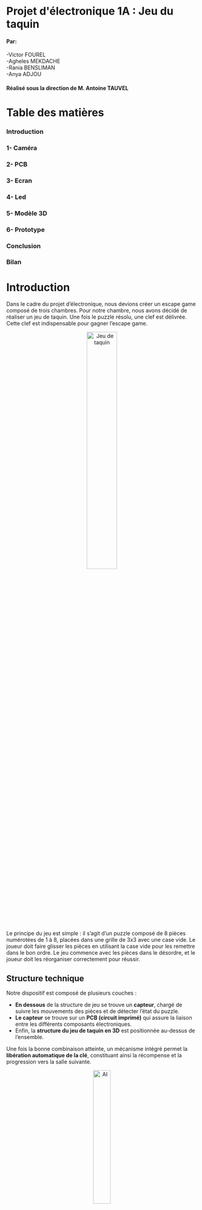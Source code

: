 # Projet d'électronique 1A : Jeu du taquin
#### Par:
-Victor FOUREL \
-Agheles MEKDACHE \
-Rania BENSLIMAN \
-Anya ADJOU
#### Réalisé sous la direction de M. Antoine TAUVEL
# Table des matières
###  Introduction 
### 1- Caméra 
### 2- PCB
### 3- Ecran
### 4- Led
### 5- Modèle 3D
### 6- Prototype
### Conclusion
### Bilan
# Introduction 
Dans le cadre du projet d’électronique, nous devions créer un escape game composé de trois chambres. Pour notre chambre, nous avons décidé de réaliser un jeu de taquin. Une fois le puzzle résolu, une clef est délivrée. Cette clef est indispensable pour gagner l’escape game.

<p style="text-align:center;">
  <img src="./taquin.png" alt="Jeu de taquin" style="width:40%;" />
</p>



Le principe du jeu est simple : il s’agit d’un puzzle composé de 8 pièces numérotées de 1 à 8, placées dans une grille de 3x3 avec une case vide. Le joueur doit faire glisser les pièces en utilisant la case vide pour les remettre dans le bon ordre. Le jeu commence avec les pièces dans le désordre, et le joueur doit les réorganiser correctement pour réussir.
## Structure technique

Notre dispositif est composé de plusieurs couches :

- **En dessous** de la structure de jeu se trouve un **capteur**, chargé de suivre les mouvements des pièces et de détecter l’état du puzzle.
- **Le capteur** se trouve sur  un **PCB (circuit imprimé)** qui assure la liaison entre les différents composants électroniques.
- Enfin, la **structure du jeu de taquin en 3D** est positionnée au-dessus de l’ensemble.

Une fois la bonne combinaison atteinte, un mécanisme intégré permet la **libération automatique de la clé**, constituant ainsi la récompense et la progression vers la salle suivante.
<p style="text-align:center;">
  <img src="./AI.png" alt="AI" style="width:30%;" />
</p>

# 1-Caméra 
Pour assurer un suivi en temps réel de la progression du joueur, nous avons utilisé la caméra ESP32-S3 Sense. Ce module caméra joue le rôle de capteur intelligent : il analyse l’état du puzzle à chaque instant et détecte automatiquement lorsque le joueur a correctement résolu le jeu. Une fois le bon agencement reconnu, la caméra déclenche la libération de la clé.
<p style="text-align:center;">
  <img src="./ESP32S3.jpg" alt="ESP32S3" style="width:30%;" />
</p>
Ce choix technologique nous a permis d’ajouter une dimension interactive et autonome à notre chambre d’escape game, tout en intégrant des compétences en traitement d’image, microcontrôleurs et automatisation.

# 2- PCB
Notre carte PCB se décompose d'abord d'un module ESP32-S3 Sense  intégré  via un connecteur 2x7 broches (J1), permettant son raccordement direct à l’alimentation et aux lignes de communication. Il est alimenté en +3.3V via une broche dédiée, tandis que le reste du système fonctionne en 5V. La caméra communique avec d'autres périphériques (comme l’écran OLED) à travers le bus I2C (SDA/SCL), et plusieurs broches GPIO (D1 à D4) sont disponibles pour des entrées/sorties numériques.
<p style="text-align:center;">
  <img src="./caméraKicad.png" alt="caméraKicad" style="width:30%;" />
</p>

Ces GPIO peuvent être utilisés pour contrôler la LED via un transistor, ou piloter le servomoteur chargé de la libération de la clé. Le module réalise localement l’analyse d’image (suivi des positions du puzzle) et déclenche les actions nécessaires via le PCB en fonction de l’état du jeu. Il agit ainsi comme unité centrale de traitement et de commande du système.
 
Après, deux circuits LED sont présents sur le PCB. Le premier est une LED simple avec résistance de limitation, utilisée comme témoin d’alimentation ou d’état général. Le second est une LED contrôlée par un transistor 2N2222, ce qui permet d’allumer une LED plus puissante ou de l’intégrer dans une logique de commande via microcontrôleur. Cette LED peut servir à signaler la résolution du puzzle ou indiquer un changement d’état.
<p style="text-align:center;">
  <img src="./Leds.png" alt="Leds" style="width:30%;" />
</p>
Ainsi, on a branché un écran OLED, connecté via le bus I2C, sert d’interface visuelle pour le joueur. Il permet d’afficher des messages utiles : état du jeu, instructions, chronomètre, ou félicitations en cas de réussite. Sa faible consommation et sa simplicité d’utilisation en I2C en font un excellent choix pour les projets embarqués.
<p style="text-align:center;">
  <img src="./Ecran.png" alt="Ecran" style="width:30%;" />
</p>
Après, un bouton-poussoir est également intégré au PCB. Il est utilisé pour démarrer une nouvelle partie, réinitialiser le système et envoyer une commande manuelle à la caméra. Une résistance de pull-down est utilisée pour s’assurer que l’entrée est bien à l’état bas lorsque le bouton n’est pas pressé, évitant ainsi les déclenchements erronés.
<p style="text-align:center;">
  <img src="./BP.png" alt="BP" style="width:30%;" />
</p>
Le servomoteur est la partie du circuit qui permet d’agir physiquement sur le jeu. Il reçoit un signal électrique envoyé par la caméra ou le microcontrôleur quand le puzzle est résolu. Dès qu’il reçoit ce signal, le servomoteur tourne pour ouvrir une trappe ou libérer une clé. Ce système transforme le succès dans le jeu en une action réelle, ce qui rend l’expérience plus interactive et concrète pour le joueur.
<p style="text-align:center;">
  <img src="./Servomoteurs.png" alt="Servomoteurs" style="width:30%;" />
</p>
Finalement, le système est alimenté par une source de tension de +7.5V, connectée via un bornier dédié. Cette tension est ensuite régulée par un régulateur linéaire 7805, qui abaisse la tension à +5V, nécessaire au bon fonctionnement des composants électroniques. Deux condensateurs de 47 µF (placés en entrée et en sortie du régulateur) assurent la stabilité de la tension en filtrant les éventuelles perturbations électriques. Cette alimentation stabilisée est cruciale pour éviter des comportements imprévisibles, notamment pour le module caméra, le servomoteur et l’écran OLED.
<p style="text-align:center;">
  <img src="./RG.png" alt="RG" style="width:30%;" />
</p>

# 5- Modèle 3D

### Taquin 3D
Nous réalisé un modèle 3D d’un taquin aux dimensions finales de 6 cm sur 6 cm. Chaque pièce du taquin a été conçue avec des rainures et creux de chaques cotés de chaque pièces, permettant un bon encastrement et un coulissement fluide des pièces entre elles. 
<p style="text-align:center;">
  <img src="./carcasse creux.png" alt="Contour du taquin (coté avec un "creux" visible)" style="width:30%;" />
</p>

<p style="text-align:center;">
  <img src="./carcasse rainure.png" alt="Contour du taquin (coté avec une "rainure" visible)" style="width:30%;" />
</p>

<p style="text-align:center;">
  <img src="./piece individuel.png" alt="Une pièce individuelle du taquin (8 au total)" style="width:30%;" />
</p>

Initialement, une autre taille avait été envisagée, mais nous avons dû adapter les dimensions du modèle en fonction des contraintes imposées par la caméra utilisée, notamment pour garantir une bonne visibilité et un bon suivi des pièces pendant l’utilisation. 
<p style="text-align:center;">
  <img src="./taquin imp 3D.png" alt="taquin imp 3D" style="width:30%;" />
</p>

### Système d'éjéction 3D
Le système d’éjection de clés repose sur un mécanisme à ressorts intégré dans un récipient allongé. Au fond de ce récipient, des clous équitablement répartis servent de support et de guide pour les ressorts, un ressort est inséré dans chaque clou. Une plaque supérieure vient ensuite comprimer ces ressorts, maintenue par un loquet de blocage. Une fois la clé placée au-dessus, ce loquet (relié à un servomoteur) empêche l’éjection tant que le jeu n’est pas terminé. Lorsque l’utilisateur réussit, le servomoteur se déclenche, libère le loquet, et les ressorts se détendent, projetant la clé vers l’extérieur. 

Toutefois, nous n’avons pas réussi à concevoir une solution plus pratique à gérer pour le réalisateur du jeu : en effet, l’éjection entraîne en même temps les ressorts et l’ensemble du mécanisme, rendant le système à usage unique. Il faut donc le reconstituer manuellement entre chaque joueur, ce qui s’avère peu pratique. Pour une prochaine version, il sera essentiel de penser non seulement à la simplicité d’utilisation pour le joueur, mais aussi à la facilité de réinitialisation et de gestion pour la personne du jeu.

# 6- Prototype
Pour le prototype 3D présenté, nous avons fait le choix, par soucis de clarté et par manque de temps, de réaliser une démonstration hors du cube. Le montage a ainsi été fait de manière simplifiée : nous avons assemblé des planches en bois perpendiculaires entre elles, avec deux longueurs différentes — une plus courte et une plus longue. Sur la planche la plus longue, nous avons installé un système de glissoir permettant d’ajuster manuellement la distance de la caméra afin d’obtenir un cadrage optimal du taquin. 

<p style="text-align:center;">
  <img src="./proto.png" alt="proto" style="width:30%;" />
</p>

Cependant, plusieurs problèmes techniques ont émergé, notamment au niveau de l’éclairage : la LED utilisée produisait une lumière brute et non diffuse, provoquant des reflets gênants sur le quadrillage utilisé pour la calibration de la caméra. Ce quadrillage, de dimensions 6 cm par 6 cm et correspondant à la taille réelle du taquin, avait été imprimé sur des feuilles avec différentes couleurs destinées à être détectées par la caméra. Toutefois, ces couleurs étaient trop proches en termes de carnation, ce qui causait des imprécisions dans la détection par l’algorithme de traitement d’image. Une solution plus fiable aurait été d’utiliser, pour chaque case du quadrillage représentant le taquin, un pourcentage unique de blanc et de noir. Grâce à ces contrastes bien marqués, l’algorithme aurait pu identifier chaque case de manière plus précise.



